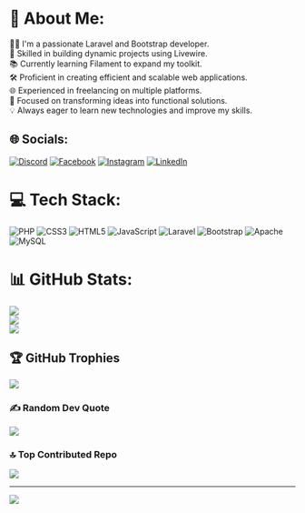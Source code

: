 # 💫 About Me:
👨‍💻 I'm a passionate Laravel and Bootstrap developer.<br>🚀 Skilled in building dynamic projects using Livewire.<br>📚 Currently learning Filament to expand my toolkit.<br>🛠️ Proficient in creating efficient and scalable web applications.<br>🌐 Experienced in freelancing on multiple platforms.<br>🎯 Focused on transforming ideas into functional solutions.<br>💡 Always eager to learn new technologies and improve my skills.


## 🌐 Socials:
[![Discord](https://img.shields.io/badge/Discord-%237289DA.svg?logo=discord&logoColor=white)](https://discord.gg/https://discord.gg/wsaZuwY33b) [![Facebook](https://img.shields.io/badge/Facebook-%231877F2.svg?logo=Facebook&logoColor=white)](https://facebook.com/BaderHalimi) [![Instagram](https://img.shields.io/badge/Instagram-%23E4405F.svg?logo=Instagram&logoColor=white)](https://instagram.com/bader_alhalimi) [![LinkedIn](https://img.shields.io/badge/LinkedIn-%230077B5.svg?logo=linkedin&logoColor=white)](https://linkedin.com/in/bader-alhalimi-17b031265) 

# 💻 Tech Stack:
![PHP](https://img.shields.io/badge/php-%23777BB4.svg?style=for-the-badge&logo=php&logoColor=white) ![CSS3](https://img.shields.io/badge/css3-%231572B6.svg?style=for-the-badge&logo=css3&logoColor=white) ![HTML5](https://img.shields.io/badge/html5-%23E34F26.svg?style=for-the-badge&logo=html5&logoColor=white) ![JavaScript](https://img.shields.io/badge/javascript-%23323330.svg?style=for-the-badge&logo=javascript&logoColor=%23F7DF1E) ![Laravel](https://img.shields.io/badge/laravel-%23FF2D20.svg?style=for-the-badge&logo=laravel&logoColor=white) ![Bootstrap](https://img.shields.io/badge/bootstrap-%238511FA.svg?style=for-the-badge&logo=bootstrap&logoColor=white) ![Apache](https://img.shields.io/badge/apache-%23D42029.svg?style=for-the-badge&logo=apache&logoColor=white) ![MySQL](https://img.shields.io/badge/mysql-4479A1.svg?style=for-the-badge&logo=mysql&logoColor=white)
# 📊 GitHub Stats:
![](https://github-readme-stats.vercel.app/api?username=BaderAlHalimi&theme=light&hide_border=false&include_all_commits=false&count_private=false)<br/>
![](https://github-readme-streak-stats.herokuapp.com/?user=BaderAlHalimi&theme=light&hide_border=false)<br/>
![](https://github-readme-stats.vercel.app/api/top-langs/?username=BaderAlHalimi&theme=light&hide_border=false&include_all_commits=false&count_private=false&layout=compact)

## 🏆 GitHub Trophies
![](https://github-profile-trophy.vercel.app/?username=BaderAlHalimi&theme=radical&no-frame=false&no-bg=true&margin-w=4)

### ✍️ Random Dev Quote
![](https://quotes-github-readme.vercel.app/api?type=horizontal&theme=radical)

### 🔝 Top Contributed Repo
![](https://github-contributor-stats.vercel.app/api?username=BaderAlHalimi&limit=5&theme=light&combine_all_yearly_contributions=true)

---
[![](https://visitcount.itsvg.in/api?id=BaderAlHalimi&icon=0&color=0)](https://visitcount.itsvg.in)

<!-- Proudly created with GPRM ( https://gprm.itsvg.in ) -->
